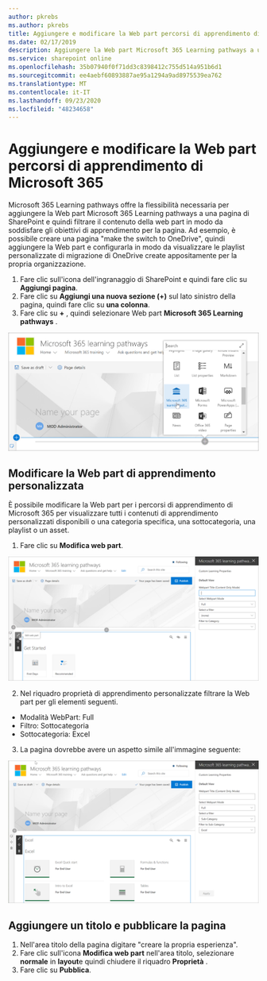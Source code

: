 ```yaml
---
author: pkrebs
ms.author: pkrebs
title: Aggiungere e modificare la Web part percorsi di apprendimento di Microsoft 365
ms.date: 02/17/2019
description: Aggiungere la Web part Microsoft 365 Learning pathways a una pagina di SharePoint
ms.service: sharepoint online
ms.openlocfilehash: 35b07940f0f71dd3c8398412c755d514a951b6d1
ms.sourcegitcommit: ee4aebf60893887ae95a1294a9ad8975539ea762
ms.translationtype: MT
ms.contentlocale: it-IT
ms.lasthandoff: 09/23/2020
ms.locfileid: "48234658"
---
```

# <a name="add-and-edit-the-microsoft-365-learning-pathways-web-part"></a>Aggiungere e modificare la Web part percorsi di apprendimento di Microsoft 365

Microsoft 365 Learning pathways offre la flessibilità necessaria per aggiungere la Web part Microsoft 365 Learning pathways a una pagina di SharePoint e quindi filtrare il contenuto della web part in modo da soddisfare gli obiettivi di apprendimento per la pagina. Ad esempio, è possibile creare una pagina "make the switch to OneDrive", quindi aggiungere la Web part e configurarla in modo da visualizzare le playlist personalizzate di migrazione di OneDrive create appositamente per la propria organizzazione.

1.  Fare clic sull'icona dell'ingranaggio di SharePoint e quindi fare clic su **Aggiungi pagina**.
2.  Fare clic su **Aggiungi una nuova sezione (+)** sul lato sinistro della pagina, quindi fare clic su **una colonna**.
3.  Fare clic su **+** , quindi selezionare Web part **Microsoft 365 Learning pathways** . 

![cg-webpartadd.png](media/cg-webpartadd.png)

## <a name="edit-the-custom-learning-web-part"></a>Modificare la Web part di apprendimento personalizzata
È possibile modificare la Web part per i percorsi di apprendimento di Microsoft 365 per visualizzare tutti i contenuti di apprendimento personalizzati disponibili o una categoria specifica, una sottocategoria, una playlist o un asset. 

1.  Fare clic su **Modifica web part**.

![cg-webpartedit.png](media/cg-webpartedit.png)

2. Nel riquadro proprietà di apprendimento personalizzate filtrare la Web part per gli elementi seguenti. 

- Modalità WebPart: Full
- Filtro: Sottocategoria
- Sottocategoria: Excel

3. La pagina dovrebbe avere un aspetto simile all'immagine seguente: 

![cg-webpartfilter.png](media/cg-webpartfilter.png)

## <a name="add-a-title-and-publish-the-page"></a>Aggiungere un titolo e pubblicare la pagina
1. Nell'area titolo della pagina digitare "creare la propria esperienza".
2. Fare clic sull'icona **Modifica web part** nell'area titolo, selezionare **normale** in **layout**e quindi chiudere il riquadro **Proprietà** .
3. Fare clic su **Pubblica**.
